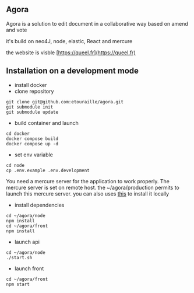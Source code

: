 ## Agora 

Agora is a solution to edit document in a collaborative way based on amend and vote

it's build on neo4J, node, elastic, React and mercure

the website is visble [https://queel.fr](https://queel.fr)

## Installation on a development mode

 * install docker 
 * clone repository
```shell
git clone git@github.com:etouraille/agora.git
git submodule init
git submodule update
``` 
 * build container and launch
```shell
cd docker
docker compose build
docker compose up -d
```
 * set env variable
```shell
cd node
cp .env.example .env.development
```
You need a mercure server for the application to work properly.
The mercure server is set on remote host. the ~/agora/production permits 
to launch this mercure server.
you can also uses [this](https://mercure.rocks/docs/hub/install) to install it locally

 * install dependencies
```shell
cd ~/agora/node
npm install 
cd ~/agora/front
npm install
```
 * launch api
```shell
cd ~/agora/node
./start.sh
```
 * launch front
```shell
cd ~/agora/front
npm start
```
